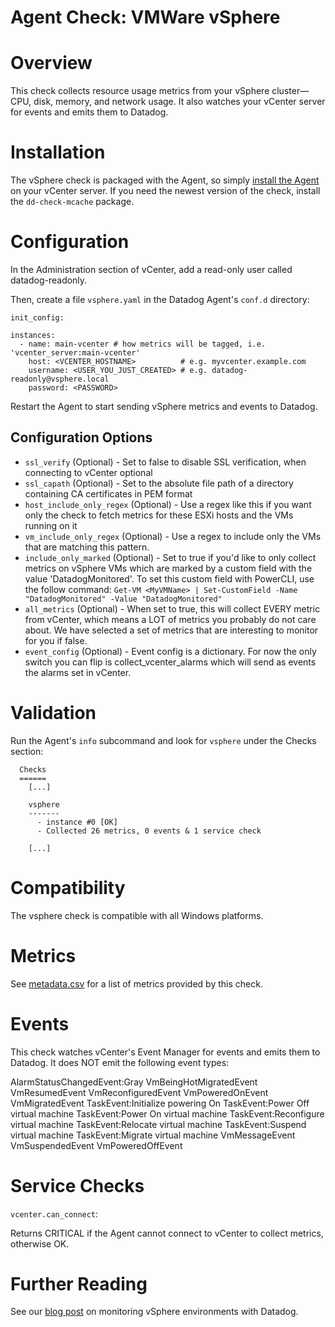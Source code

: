 # Agent Check: VMWare vSphere

# Overview

This check collects resource usage metrics from your vSphere cluster—CPU, disk, memory, and network usage. It also watches your vCenter server for events and emits them to Datadog.

# Installation

The vSphere check is packaged with the Agent, so simply [install the Agent](https://app.datadoghq.com/account/settings#agent) on your vCenter server. If you need the newest version of the check, install the `dd-check-mcache` package.

# Configuration

In the Administration section of vCenter, add a read-only user called datadog-readonly.

Then, create a file `vsphere.yaml` in the Datadog Agent's `conf.d` directory:

```
init_config:

instances:
  - name: main-vcenter # how metrics will be tagged, i.e. 'vcenter_server:main-vcenter'
    host: <VCENTER_HOSTNAME>          # e.g. myvcenter.example.com
    username: <USER_YOU_JUST_CREATED> # e.g. datadog-readonly@vsphere.local
    password: <PASSWORD>
```

Restart the Agent to start sending vSphere metrics and events to Datadog.

## Configuration Options

* `ssl_verify` (Optional) - Set to false to disable SSL verification, when connecting to vCenter optional
* `ssl_capath` (Optional) - Set to the absolute file path of a directory containing CA certificates in PEM format
* `host_include_only_regex` (Optional) - Use a regex like this if you want only the check to fetch metrics for these ESXi hosts and the VMs running on it
* `vm_include_only_regex` (Optional) - Use a regex to include only the VMs that are matching this pattern.
* `include_only_marked` (Optional) - Set to true if you'd like to only collect metrics on vSphere VMs which are marked by a custom field with the value 'DatadogMonitored'. To set this custom field with PowerCLI, use the follow command: `Get-VM <MyVMName> | Set-CustomField -Name "DatadogMonitored" -Value "DatadogMonitored"`
* `all_metrics` (Optional) - When set to true, this will collect EVERY metric from vCenter, which means a LOT of metrics you probably do not care about. We have selected a set of metrics that are interesting to monitor for you if false.
* `event_config` (Optional) - Event config is a dictionary. For now the only switch you can flip is collect_vcenter_alarms which will send as events the alarms set in vCenter.

# Validation

Run the Agent's `info` subcommand and look for `vsphere` under the Checks section:

```
  Checks
  ======
    [...]

    vsphere
    -------
      - instance #0 [OK]
      - Collected 26 metrics, 0 events & 1 service check

    [...]
```

# Compatibility

The vsphere check is compatible with all Windows platforms.

# Metrics

See [metadata.csv](https://github.com/DataDog/integrations-core/blob/master/vsphere/metadata.csv) for a list of metrics provided by this check.

# Events

This check watches vCenter's Event Manager for events and emits them to Datadog. It does NOT emit the following event types:

AlarmStatusChangedEvent:Gray
VmBeingHotMigratedEvent
VmResumedEvent
VmReconfiguredEvent
VmPoweredOnEvent
VmMigratedEvent
TaskEvent:Initialize powering On
TaskEvent:Power Off virtual machine
TaskEvent:Power On virtual machine
TaskEvent:Reconfigure virtual machine
TaskEvent:Relocate virtual machine
TaskEvent:Suspend virtual machine
TaskEvent:Migrate virtual machine
VmMessageEvent
VmSuspendedEvent
VmPoweredOffEvent

# Service Checks

`vcenter.can_connect`:

Returns CRITICAL if the Agent cannot connect to vCenter to collect metrics, otherwise OK.

# Further Reading

See our [blog post](https://www.datadoghq.com/blog/unified-vsphere-app-monitoring-datadog/#auto-discovery-across-vm-and-app-layers) on monitoring vSphere environments with Datadog.
